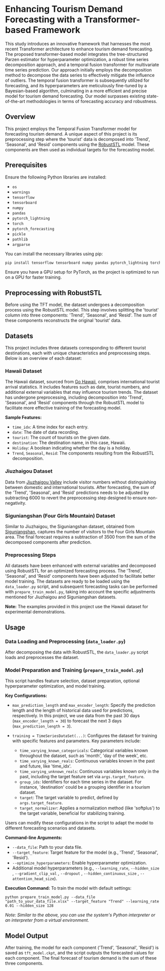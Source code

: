 
# Enhancing Tourism Demand Forecasting with a Transformer-based Framework

This study introduces an innovative framework that harnesses the most recent Transformer architecture to enhance tourism demand forecasting. The proposed transformer-based model integrates the tree-structured Parzen estimator for hyperparameter optimization, a robust time series decomposition approach, and a temporal fusion transformer for multivariate time series prediction. Our approach initially employs the decomposition method to decompose the data series to effectively mitigate the influence of outliers. The temporal fusion transformer is subsequently utilized for forecasting, and its hyperparameters are meticulously fine-tuned by a Bayesian-based algorithm, culminating in a more efficient and precise model for tourism demand forecasting. Our model surpasses existing state-of-the-art methodologies in terms of forecasting accuracy and robustness.

## Overview
This project employs the Temporal Fusion Transformer model for forecasting tourism demand. A unique aspect of this project is its preprocessing step where the 'tourist' data is decomposed into 'Trend', 'Seasonal', and 'Resid' components using the [RobustSTL](https://github.com/LeeDoYup/RobustSTL) model. These components are then used as individual targets for the forecasting model.

## Prerequisites

Ensure the following Python libraries are installed:

- `os`
- `warnings`
- `tensorflow`
- `tensorboard`
- `numpy`
- `pandas`
- `pytorch_lightning`
- `torch`
- `pytorch_forecasting`
- `pickle`
- `pathlib`
- `argparse`

You can install the necessary libraries using pip:

```bash
pip install tensorflow tensorboard numpy pandas pytorch_lightning torch pytorch_forecasting
```

Ensure you have a GPU setup for PyTorch, as the project is optimized to run on a GPU for faster training.

## Preprocessing with RobustSTL

Before using the TFT model, the dataset undergoes a decomposition process using the RobustSTL model. This step involves splitting the 'tourist' column into three components: 'Trend', 'Seasonal', and 'Resid'. The sum of these components reconstructs the original 'tourist' data.

## Datasets

This project includes three datasets corresponding to different tourist destinations, each with unique characteristics and preprocessing steps. Below is an overview of each dataset:

### Hawaii Dataset
The Hawaii dataset, sourced from [Go Hawaii](https://www.gohawaii.com/), comprises international tourist arrival statistics. It includes features such as date, tourist numbers, and additional external variables that may influence tourism trends. The dataset has undergone preprocessing, including decomposition into 'Trend', 'Seasonal', and 'Resid' components through the RobustSTL model to facilitate more effective training of the forecasting model.

**Sample Features:**
- `time_idx`: A time index for each entry.
- `date`: The date of data recording.
- `tourist`: The count of tourists on the given date.
- `destination`: The destination name, in this case, Hawaii.
- `Holiday`: A boolean indicating whether the day is a holiday.
- `Trend`, `Seasonal`, `Resid`: The components resulting from the RobustSTL decomposition.

### Jiuzhaigou Dataset
Data from [Jiuzhaigou Valley](https://www.jiuzhai.com/news/number-of-tourists) include visitor numbers without distinguishing between domestic and international tourists. After forecasting, the sum of the 'Trend', 'Seasonal', and 'Resid' predictions needs to be adjusted by subtracting 6000 to revert the preprocessing step designed to ensure non-negativity.

### Siguniangshan (Four Girls Mountain) Dataset
Similar to Jiuzhaigou, the Siguniangshan dataset, obtained from [Siguniangshan](https://www.sgns.cn/info/number), captures the number of visitors to the Four Girls Mountain area. The final forecast requires a subtraction of 3500 from the sum of the decomposed components after prediction.

### Preprocessing Steps
All datasets have been enhanced with external variables and decomposed using RobustSTL for an optimized forecasting process. The 'Trend', 'Seasonal', and 'Resid' components have been adjusted to facilitate better model training. The datasets are ready to be loaded using the `data_loader.py` script, and subsequent forecasting tasks can be performed with `prepare_train_model.py`, taking into account the specific adjustments mentioned for Jiuzhaigou and Siguniangshan datasets.

**Note:** The examples provided in this project use the Hawaii dataset for experimental demonstrations.


## Usage

### Data Loading and Preprocessing (`data_loader.py`)
After decomposing the data with RobustSTL, the `data_loader.py` script loads and preprocesses the dataset.

### Model Preparation and Training (`prepare_train_model.py`)
This script handles feature selection, dataset preparation, optional hyperparameter optimization, and model training.

**Key Configurations:**
- `max_prediction_length` and `max_encoder_length`: Specify the prediction length and the length of historical data used for predictions, respectively. In this project, we use data from the past 30 days (`max_encoder_length = 30`) to forecast the next 3 days (`max_prediction_length = 3`).

- `training = TimeSeriesDataSet(...)`: Configures the dataset for training with specific features and parameters. Key parameters include:
  - `time_varying_known_categoricals`: Categorical variables known throughout the dataset, such as 'month', 'day of the week', etc.
  - `time_varying_known_reals`: Continuous variables known in the past and future, like 'time_idx'.
  - `time_varying_unknown_reals`: Continuous variables known only in the past, including the target feature set via `args.target_feature`.
  - `group_ids`: Identifiers for each time series in the dataset. For instance, 'destination' could be a grouping identifier in a tourism dataset.
  - `target`: The target variable to predict, defined by `args.target_feature`.
  - `target_normalizer`: Applies a normalization method (like 'softplus') to the target variable, beneficial for stabilizing training.

Users can modify these configurations in the script to adapt the model to different forecasting scenarios and datasets.

**Command-line Arguments:**
- `--data_file`: Path to your data file.
- `--target_feature`: Target feature for the model (e.g., 'Trend', 'Seasonal', 'Resid').
- `--optimize_hyperparameters`: Enable hyperparameter optimization.
- Additional model hyperparameters (e.g., `--learning_rate`, `--hidden_size` , `--gradient_clip_val` , `--dropout` , `--hidden_continuous_size` , `--attention_head_size`).

**Execution Command:**
To train the model with default settings:
```
python prepare_train_model.py --data_file "path_to_your_data_file.xlsx" --target_feature "Trend" --learning_rate 0.01 --hidden_size 128
```
*Note: Similar to the above, you can use the system's Python interpreter or an interpreter from a virtual environment.*

## Model Output
After training, the model for each component ('Trend', 'Seasonal', 'Resid') is saved as `tft_model.ckpt`, and the script outputs the forecasted values for each component. The final forecast of tourism demand is the sum of these three components.
